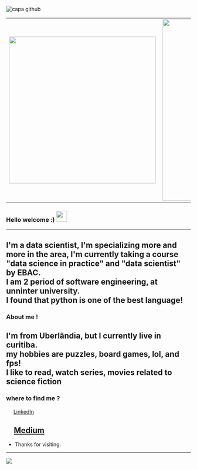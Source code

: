 ![capa github](https://i.imgur.com/Zx8rPJX.png) 


<center>
  <table>
    <tr>
        <td><img width="400px" align="left" src="https://github-readme-stats.vercel.app/api/top-langs/?username=gabrielandre02&hide=html&layout=compact&theme=buefy" /></td>
        <td><img width="495px" align="left" src="https://github-readme-stats.vercel.app/api?username=gabrielandre02&theme=buefy"/></td>
    </tr>   
  </table>
</center> 


 ### Hello welcome :) <img src="https://github.com/leticiadasilva/leticiadasilva/blob/main/images/Hi.gif" width="30px">

---
I'm a data scientist, I'm specializing more and more in the area, I'm currently taking a course "data science in practice" and "data scientist" by EBAC.<br>
I am 2 period of software engineering, at unninter university.<br>
I found that python is one of the best language!<br>
---
 ### About me !
I'm from Uberlândia, but I currently live in curitiba.<br>
my hobbies are puzzles, board games, lol, and fps!<br>
I like to read, watch series, movies related to science fiction<br>
---
 ### where to find me ? 
 
 <a href="https://www.linkedin.com/in/leticiasilvar"><img src="https://github.com/leticiadasilva/leticiadasilva/blob/main/images/linkedin.png" width="16"></img></a> [LinkedIn](https://www.linkedin.com/in/gabriel-andre-01429a213/)
 
 <a href="https://www.linkedin.com/in/leticiasilvar"><img src="https://miro.medium.com/max/1838/1*jfdwtvU6V6g99q3G7gq7dQ.png" width="16"></img></a> [Medium](https://medium.com/@andre-carmo02)
---
- Thanks for visiting.
---
![](https://komarev.com/ghpvc/?username=gabrielandre02&color=blue&style=flat)
